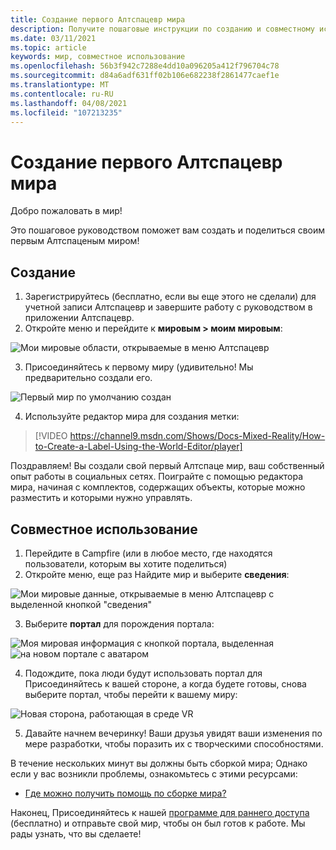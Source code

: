 ```yaml
---
title: Создание первого Алтспацевр мира
description: Получите пошаговые инструкции по созданию и совместному использованию Алтспацеврных миров в мире.
ms.date: 03/11/2021
ms.topic: article
keywords: мир, совместное использование
ms.openlocfilehash: 56b3f942c7288e4dd10a096205a412f796704c78
ms.sourcegitcommit: d84a6adf631ff02b106e682238f2861477caef1e
ms.translationtype: MT
ms.contentlocale: ru-RU
ms.lasthandoff: 04/08/2021
ms.locfileid: "107213235"
---
```

# <a name="creating-your-first-altspacevr-world"></a>Создание первого Алтспацевр мира

Добро пожаловать в мир!

Это пошаговое руководством поможет вам создать и поделиться своим первым Алтспаценым миром!

## <a name="creating"></a>Создание

1. Зарегистрируйтесь (бесплатно, если вы еще этого не сделали) для учетной записи Алтспацевр и завершите работу с руководством в приложении Алтспацевр.
2. Откройте меню и перейдите к **мировым > моим мировым**:

![Мои мировые области, открываемые в меню Алтспацевр](images/world-building-img-01.png)

3. Присоединяйтесь к первому миру (удивительно! Мы предварительно создали его.

![Первый мир по умолчанию создан](images/world-building-img-02.png)

4. Используйте редактор мира для создания метки:

> [!VIDEO https://channel9.msdn.com/Shows/Docs-Mixed-Reality/How-to-Create-a-Label-Using-the-World-Editor/player]

Поздравляем! Вы создали свой первый Алтспаце мир, ваш собственный опыт работы в социальных сетях. Поиграйте с помощью редактора мира, начиная с комплектов, содержащих объекты, которые можно разместить и которыми нужно управлять.

## <a name="sharing"></a>Совместное использование

1. Перейдите в Campfire (или в любое место, где находятся пользователи, которым вы хотите поделиться)
2. Откройте меню, еще раз Найдите мир и выберите **сведения**:

![Мои мировые данные, открываемые в меню Алтспацевр с выделенной кнопкой "сведения"](images/world-building-img-03.png)

3. Выберите **портал** для порождения портала:

![Моя мировая информация с кнопкой портала, выделенная ](images/world-building-img-04.png)
 ![ на новом портале с аватаром](images/world-building-img-05.png)

4. Подождите, пока люди будут использовать портал для Присоединяйтесь к вашей стороне, а когда будете готовы, снова выберите портал, чтобы перейти к вашему миру:

![Новая сторона, работающая в среде VR](images/world-building-img-06.png)

5. Давайте начнем вечеринку! Ваши друзья увидят ваши изменения по мере разработки, чтобы поразить их с творческими способностями.

В течение нескольких минут вы должны быть сборкой мира; Однако если у вас возникли проблемы, ознакомьтесь с этими ресурсами:
* [Где можно получить помощь по сборке мира?](getting-help.md)

Наконец, Присоединяйтесь к нашей [программе для раннего доступа](early-access.md) (бесплатно) и отправьте свой мир, чтобы он был готов к работе. Мы рады узнать, что вы сделаете!